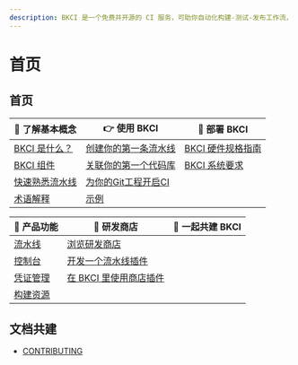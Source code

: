 ```yaml
---
description: BKCI 是一个免费并开源的 CI 服务，可助你自动化构建-测试-发布工作流，持续、快速、高质量地交付你的产品。
---
```


# 首页

## 首页

| 🐤 了解基本概念                                      | 👉 使用 BKCI                                       | 🚀 部署 BKCI                                |
| ---------------------------------------------- | ------------------------------------------------ | ----------------------------------------- |
| [BKCI 是什么？](overview/what-is-bkci.md)          | [创建你的第一条流水线](tutorials/create-first-pipeline.md) | [BKCI 硬件规格指南](setup/hardware.md)          |
| [BKCI 组件](overview/components.md)              | [关联你的第一个代码库](tutorials/link-first-repo.md)       | [BKCI 系统要求](setup/system-requirements.md) |
| [快速熟悉流水线](overview/learn-pipeline-in-5-min.md) | [为你的Git工程开启CI](tutorials/enable-git-ci.md)       |                                           |
| [术语解释](overview/terminology/)                  | [示例](tutorials/examples/)                        |                                           |

| 📔 产品功能                    | 🏪 研发商店                                          | 🤝 一起共建 BKCI |
| -------------------------- | ------------------------------------------------ | ------------ |
| [流水线](services/pipelines/) | [浏览研发商店](store/store-home.md)                    |              |
| [控制台](services/console.md) | [开发一个流水线插件](store/plugins/create-plugin/)        |              |
| [凭证管理](services/ticket.md) | [在 BKCI 里使用商店插件](store/plugins/upload-plugin.md) |              |
| [构建资源](services/pools/)    |                                                  |              |

## 文档共建

* [CONTRIBUTING](contribute/document.md)
